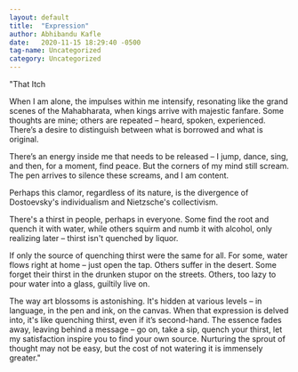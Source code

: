 ```yaml
---
layout: default
title:  "Expression"
author: Abhibandu Kafle
date:   2020-11-15 18:29:40 -0500
tag-name: Uncategorized
category: Uncategorized
---
```

"That Itch

When I am alone, the impulses within me intensify, resonating like the grand scenes of the Mahabharata, when kings arrive with majestic fanfare. Some thoughts are mine; others are repeated – heard, spoken, experienced. There’s a desire to distinguish between what is borrowed and what is original.

There’s an energy inside me that needs to be released – I jump, dance, sing, and then, for a moment, find peace. But the corners of my mind still scream. The pen arrives to silence these screams, and I am content.

Perhaps this clamor, regardless of its nature, is the divergence of Dostoevsky's individualism and Nietzsche's collectivism.

There's a thirst in people, perhaps in everyone. Some find the root and quench it with water, while others squirm and numb it with alcohol, only realizing later – thirst isn't quenched by liquor.

If only the source of quenching thirst were the same for all. For some, water flows right at home – just open the tap. Others suffer in the desert. Some forget their thirst in the drunken stupor on the streets. Others, too lazy to pour water into a glass, guiltily live on.

The way art blossoms is astonishing. It's hidden at various levels – in language, in the pen and ink, on the canvas. When that expression is delved into, it's like quenching thirst, even if it’s second-hand. The essence fades away, leaving behind a message – go on, take a sip, quench your thirst, let my satisfaction inspire you to find your own source. Nurturing the sprout of thought may not be easy, but the cost of not watering it is immensely greater."
